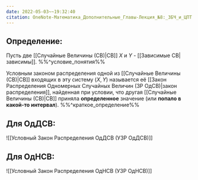 ```yaml
---
date: 2022-05-03~~19:32:40
citation: OneNote-Математика_Дополнительные_Главы-Лекция_№8:_ЗБЧ_и_ЦПТ
---
```

## Определение:
Пусть две [[Случайные Величины (СВ)|СВ]] $X$ и $Y$ - [[Зависимые СВ|зависимы]].
%%^условие_понятия%%

Условным законом распределения одной из [[Случайные Величины (СВ)|СВ]] входящих в эту систему $(X,Y)$ называется её [[Закон Распределения Одномерных Случайных Величин (ЗР ОдСВ)|закон распределения]], найденная при условии, что другая [[Случайные Величины (СВ)|СВ]] приняла **определенное** значение (или **попало в какой-то интервал**).
%%^краткое_определение%%

## Для ОдДСВ:
![[Условный Закон Распределения ОдДСВ (УЗР ОдДСВ)]]

## Для ОдНСВ:
![[Условный Закон Распределения ОдНСВ (УЗР ОдНСВ)]]